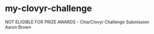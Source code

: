 # my-clovyr-challenge
NOT ELIGIBLE FOR PRIZE AWARDS - Chia/Clovyr Challenge Submission
Aaron Brown

